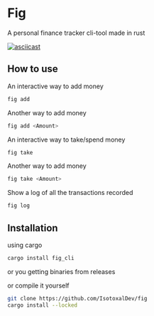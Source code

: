 # Fig
A personal finance tracker cli-tool made in rust

[![asciicast](https://asciinema.org/a/UOnsj2Qt3sHRkINBKHdGLHzA9.svg)](https://asciinema.org/a/UOnsj2Qt3sHRkINBKHdGLHzA9)

## How to use
An interactive way to add money
```sh
fig add
```

Another way to add money
```sh
fig add <Amount>
```

An interactive way to take/spend money
```sh
fig take
```

Another way to add money
```sh
fig take <Amount>
```

Show a log of all the transactions recorded
```sh
fig log
```

## Installation
using cargo
```sh
cargo install fig_cli
```

or you getting binaries from releases

or compile it yourself
```sh
git clone https://github.com/IsotoxalDev/fig
cargo install --locked
```
